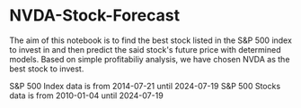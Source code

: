 # NVDA-Stock-Forecast
The aim of this notebook is to find the best stock listed in the S&amp;P 500 index to invest in and then predict the said stock's future price with determined models. Based on simple profitabiliy analysis, we have chosen NVDA as the best stock to invest.  

S&amp;P 500 Index data is from 2014-07-21 until 2024-07-19 S&amp;P 500 Stocks data is from 2010-01-04 until 2024-07-19

